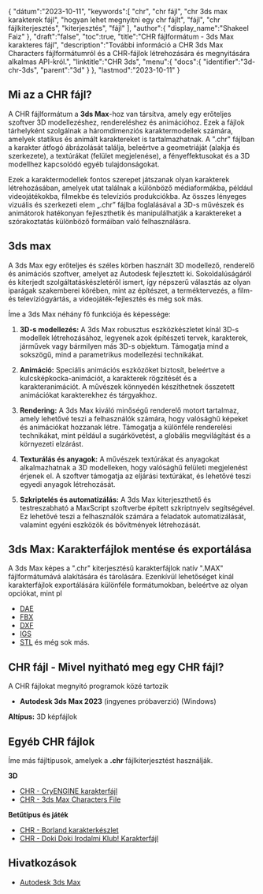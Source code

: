 {
"dátum":"2023-10-11",
   "keywords":[
"chr",
"chr fájl",
"chr 3ds max karakterek fájl",
"hogyan lehet megnyitni egy chr fájlt",
"fájl",
"chr fájlkiterjesztés",
"kiterjesztés",
"fájl"
],
   "author":{
"display_name":"Shakeel Faiz"
},
"draft":"false",
"toc":true,
"title":"CHR fájlformátum - 3ds Max karakteres fájl",
   "description":"További információ a CHR 3ds Max Characters fájlformátumról és a CHR-fájlok létrehozására és megnyitására alkalmas API-król.",
"linktitle":"CHR 3ds",
   "menu":{
      "docs":{
         "identifier":"3d-chr-3ds",
         "parent":"3d"
}
},
"lastmod":"2023-10-11"
}

## Mi az a CHR fájl?

A CHR fájlformátum a **3ds Max**-hoz van társítva, amely egy erőteljes szoftver 3D modellezéshez, rendereléshez és animációhoz. Ezek a fájlok tárhelyként szolgálnak a háromdimenziós karaktermodellek számára, amelyek statikus és animált karaktereket is tartalmazhatnak. A ".chr" fájlban a karakter átfogó ábrázolását találja, beleértve a geometriáját (alakja és szerkezete), a textúrákat (felület megjelenése), a fényeffektusokat és a 3D modellhez kapcsolódó egyéb tulajdonságokat.

Ezek a karaktermodellek fontos szerepet játszanak olyan karakterek létrehozásában, amelyek utat találnak a különböző médiaformákba, például videojátékokba, filmekbe és televíziós produkciókba. Az összes lényeges vizuális és szerkezeti elem „.chr” fájlba foglalásával a 3D-s művészek és animátorok hatékonyan fejleszthetik és manipulálhatják a karaktereket a szórakoztatás különböző formáiban való felhasználásra.

## 3ds max

A 3ds Max egy erőteljes és széles körben használt 3D modellező, renderelő és animációs szoftver, amelyet az Autodesk fejlesztett ki. Sokoldalúságáról és kiterjedt szolgáltatáskészletéről ismert, így népszerű választás az olyan iparágak szakemberei körében, mint az építészet, a terméktervezés, a film- és televíziógyártás, a videojáték-fejlesztés és még sok más.

Íme a 3ds Max néhány fő funkciója és képessége:

1. **3D-s modellezés:** A 3ds Max robusztus eszközkészletet kínál 3D-s modellek létrehozásához, legyenek azok építészeti tervek, karakterek, járművek vagy bármilyen más 3D-s objektum. Támogatja mind a sokszögű, mind a parametrikus modellezési technikákat.
    



2. **Animáció:** Speciális animációs eszközöket biztosít, beleértve a kulcsképkocka-animációt, a karakterek rögzítését és a karakteranimációt. A művészek könnyedén készíthetnek összetett animációkat karakterekhez és tárgyakhoz.
    



3. **Rendering:** A 3ds Max kiváló minőségű renderelő motort tartalmaz, amely lehetővé teszi a felhasználók számára, hogy valósághű képeket és animációkat hozzanak létre. Támogatja a különféle renderelési technikákat, mint például a sugárkövetést, a globális megvilágítást és a környezeti elzárást.
    



4. **Texturálás és anyagok:** A művészek textúrákat és anyagokat alkalmazhatnak a 3D modelleken, hogy valósághű felületi megjelenést érjenek el. A szoftver támogatja az eljárási textúrákat, és lehetővé teszi egyedi anyagok létrehozását.
       




5. **Szkriptelés és automatizálás:** A 3ds Max kiterjeszthető és testreszabható a MaxScript szoftverbe épített szkriptnyelv segítségével. Ez lehetővé teszi a felhasználók számára a feladatok automatizálását, valamint egyéni eszközök és bővítmények létrehozását.

## 3ds Max: Karakterfájlok mentése és exportálása

A 3ds Max képes a ".chr" kiterjesztésű karakterfájlok natív ".MAX" fájlformátumává alakítására és tárolására. Ezenkívül lehetőséget kínál karakterfájlok exportálására különféle formátumokban, beleértve az olyan opciókat, mint pl

- [DAE](/hu/3d/nap/)
- [FBX](/hu/3d/fbx/)
- [DXF](/hu/cad/dxf/)
- [IGS](/hu/cad/igs/)
- [STL](/hu/cad/stl/) és még sok más.

## CHR fájl - Mivel nyitható meg egy CHR fájl?

A CHR fájlokat megnyitó programok közé tartozik

- **Autodesk 3ds Max 2023** (ingyenes próbaverzió) (Windows)

**Altípus:** 3D képfájlok

## Egyéb CHR fájlok

Íme más fájltípusok, amelyek a **.chr** fájlkiterjesztést használják.

**3D**
- [CHR - CryENGINE karakterfájl](/hu/3d/chr-cryengine/)
- [CHR - 3ds Max Characters File](/hu/3d/chr-3ds/)

**Betűtípus és játék**
- [CHR - Borland karakterkészlet](/hu/font/chr/)
- [CHR - Doki Doki Irodalmi Klub! Karakterfájl](/hu/game/chr-doki/)

## Hivatkozások
* [Autodesk 3ds Max](https://en.wikipedia.org/wiki/Autodesk_3ds_Max)

